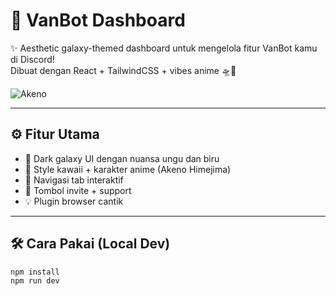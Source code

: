 # 🌌 VanBot Dashboard

✨ Aesthetic galaxy-themed dashboard untuk mengelola fitur VanBot kamu di Discord!  
Dibuat dengan React + TailwindCSS + vibes anime 🛸💫

![Akeno](https://www.klipartz.com/cdn-cgi/image/width=400,height=400,quality=90,format=auto/uploads/preview/anime-hd-png-11554073222e3vq2vufyk.png)

---

## ⚙️ Fitur Utama

- 🎨 Dark galaxy UI dengan nuansa ungu dan biru
- 🧁 Style kawaii + karakter anime (Akeno Himejima)
- 📌 Navigasi tab interaktif
- 🔗 Tombol invite + support
- 💡 Plugin browser cantik

---

## 🛠 Cara Pakai (Local Dev)

```bash
npm install
npm run dev

